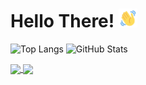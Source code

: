 # Hello There! <img src="https://github.com/bbbpppolly/bbbpppolly/blob/4e8a32898ea24b17aa284b9f4e2ea16ba5d928e0/wave-hello.gif" width="30px">

<!--
**bbbpppolly/bbbpppolly** is a ✨ _special_ ✨ repository because its `README.md` (this file) appears on your GitHub profile.

Here are some ideas to get you started:

- 🔭 I’m currently working on ...
- 🌱 I’m currently learning ...
- 👯 I’m looking to collaborate on ...
- 🤔 I’m looking for help with ...
- 💬 Ask me about ...
- 📫 How to reach me: ...
- 😄 Pronouns: ...
- ⚡ Fun fact: ...
-->

![Top Langs](https://github-readme-stats.vercel.app/api/top-langs/?username=bbbpppolly&layout=compact)
![GitHub Stats](https://github-readme-stats.vercel.app/api?username=bbbpppolly&hide=contribs,prs&show_icons=true&count_private=true)


<a href="https://github.com/anuraghazra/github-readme-stats">
  <img align="center" src="https://github-readme-stats.vercel.app/api/pin/?username=anuraghazra&repo=github-readme-stats" />
</a>
<a href="https://github.com/anuraghazra/convoychat">
  <img align="center" src="https://github-readme-stats.vercel.app/api/pin/?username=anuraghazra&repo=convoychat" />
</a>
